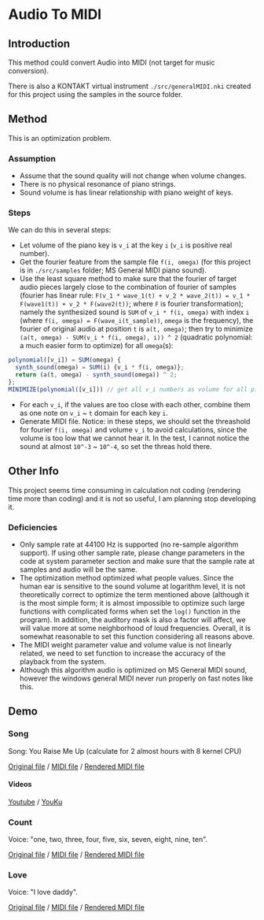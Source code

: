 # Audio To MIDI
## Introduction
This method could convert Audio into MIDI (not target for music conversion).

There is also a KONTAKT virtual instrument `./src/generalMIDI.nki` created for this project using the samples in the source folder.
## Method
This is an optimization problem. 
### Assumption
* Assume that the sound quality will not change when volume changes.
* There is no physical resonance of piano strings.
* Sound volume is has linear relationship with piano weight of keys.
### Steps
We can do this in several steps:
* Let volume of the piano key is `v_i` at the key `i` (`v_i` is positive real number).
* Get the fourier feature from the sample file `f(i, omega)` (for this project is in `./src/samples` folder; MS General MIDI piano sound).
* Use the least square method to make sure that the fourier of target audio pieces largely close to the combination of fourier of samples (fourier has linear rule: `F(v_1 * wave_1(t) + v_2 * wave_2(t)) = v_1 * F(wave1(t)) + v_2 * F(wave2(t))`; where `F` is fourier transformation); namely the synthesized sound is `SUM` of `v_i * f(i, omega)` with index `i` (where `f(i, omega) = F(wave_i(t_sample))`, `omega` is the frequency), the fourier of original audio at position `t` is `a(t, omega)`; then try to minimize `(a(t, omega) - SUM(v_i * f(i, omega), i)) ^ 2` (quadratic polynomial: a much easier form to optimize) for all `omega`(s): 
```javascript
polynomial([v_i]) = SUM(omega) {
  synth_sound(omega) = SUM(i) {v_i * f(i, omega)};
  return (a(t, omega) - synth_sound(omega)) ^ 2;
};
MINIMIZE(polynomial([v_i])) // get all v_i numbers as volume for all piano keys
```
* For each `v_i`, if the values are too close with each other, combine them as one note on `v_i` ~ `t` domain for each key `i`.
* Generate MIDI file.
Notice: in these steps, we should set the threashold for fourier `f(i, omega)` and volume `v_i` to avoid calculations, since the volume is too low that we cannot hear it. In the test, I cannot notice the sound at almost `10^-3` ~ `10^-4`, so set the threas hold there.
## Other Info
This project seems time consuming in calculation not coding (rendering time more than coding) and it is not so useful, I am planning stop developing it.
### Deficiencies 
* Only sample rate at 44100 Hz is supported (no re-sample algorithm support). If using other sample rate, please change parameters in the code at system parameter section and make sure that the sample rate at samples and audio will be the same. 
* The optimization method optimized what people values. Since the human ear is sensitive to the sound volume at logarithm level, it is not theoretically correct to optimize the term mentioned above (although it is the most simple form; it is almost impossible to optimize such large functions with complicated forms when set the `log()` function in the program). In addition, the auditory mask is also a factor will affect, we will value more at some neighborhood of loud frequencies. Overall, it is somewhat reasonable to set this function considering all reasons above.
* The MIDI weight parameter value and volume value is not linearly related, we need to set function to increase the accuracy of the playback from the system.
* Although this algorithm audio is optimized on MS General MIDI sound, however the windows general MIDI never run properly on fast notes like this.
## Demo
### Song
Song: You Raise Me Up (calculate for 2 almost hours with 8 kernel CPU)

[Original file](https://github.com/RobertBoganKang/audio_to_midi/blob/master/demo/song%20original.ogg)
/
[MIDI file](https://github.com/RobertBoganKang/audio_to_midi/blob/master/demo/song.mid)
/
[Rendered MIDI file](https://github.com/RobertBoganKang/audio_to_midi/blob/master/demo/song%20render.ogg)
#### Videos
[Youtube](https://www.youtube.com/watch?v=qsCU_wfJiNk)
/
[YouKu](http://v.youku.com/v_show/id_XMzI5OTgwOTQwNA==.html?spm=a2h3j.8428770.3416059.1)
### Count
Voice: "one, two, three, four, five, six, seven, eight, nine, ten".

[Original file](https://github.com/RobertBoganKang/audio_to_midi/blob/master/src/count.wav)
/
[MIDI file](https://github.com/RobertBoganKang/audio_to_midi/blob/master/demo/count.mid)
/
[Rendered MIDI file](https://github.com/RobertBoganKang/audio_to_midi/blob/master/demo/count%20render.ogg)
### Love
Voice: "I love daddy".

[Original file](https://github.com/RobertBoganKang/audio_to_midi/blob/master/src/love.wav)
/
[MIDI file](https://github.com/RobertBoganKang/audio_to_midi/blob/master/demo/love.mid)
/
[Rendered MIDI file](https://github.com/RobertBoganKang/audio_to_midi/blob/master/demo/love%20render.ogg)
